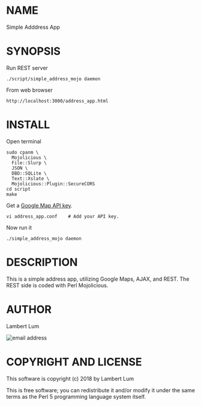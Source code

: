 # NAME

Simple Adddress App

# SYNOPSIS

Run REST server

    ./script/simple_address_mojo daemon

From web browser

    http://localhost:3000/address_app.html

# INSTALL

Open terminal

    sudo cpanm \
      Mojolicious \
      File::Slurp \
      JSON \
      DBD::SQLite \
      Text::Xslate \
      Mojolicious::Plugin::SecureCORS
    cd script
    make

Get a [Google Map API key](https://developers.google.com/maps/documentation/javascript/get-api-key).

    vi address_app.conf    # Add your API key.

Now run it

    ./simple_address_mojo daemon


# DESCRIPTION

This is a simple address app, utilizing Google Maps, AJAX, and REST. The REST side is coded with Perl Mojolicious.

# AUTHOR

Lambert Lum

![email address](http://sjsutech.com/small_email.png)

# COPYRIGHT AND LICENSE

This software is copyright (c) 2018 by Lambert Lum

This is free software; you can redistribute it and/or modify it under the same terms as the Perl 5 programming language system itself.
